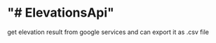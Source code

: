"# ElevationsApi" 
=====================
get elevation result from google services and can export it as .csv file
